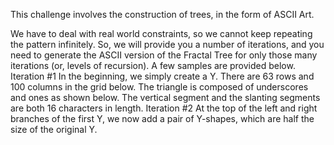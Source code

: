 This challenge involves the construction of trees, in the form of ASCII Art.

We have to deal with real world constraints, so we cannot keep repeating the pattern infinitely. So, we will provide you a number of iterations, and you need to generate the ASCII version of the Fractal Tree for only those many iterations (or, levels of recursion). A few samples are provided below.
Iteration #1
In the beginning, we simply create a Y. There are 63 rows and 100 columns in the grid below. The triangle is composed of underscores and ones as shown below. The vertical segment and the slanting segments are both 16 characters in length.
Iteration #2
At the top of the left and right branches of the first Y, we now add a pair of Y-shapes, which are half the size of the original Y.
